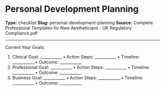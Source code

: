 # Personal Development Planning

**Type:** checklist
**Slug:** personal-development-planning
**Source:** Complete Professional Templates for New Aestheticians - UK Regulatory Compliance.pdf

---

Current Year Goals:
1. Clinical Goal: ___________
• Action Steps: ___________
• Timeline: ___________
• Outcome: ___________
2. Professional Goal: ___________
• Action Steps: ___________
• Timeline: ___________
• Outcome: ___________
3. Business Goal: ___________
• Action Steps: ___________
• Timeline: ___________
• Outcome: ___________